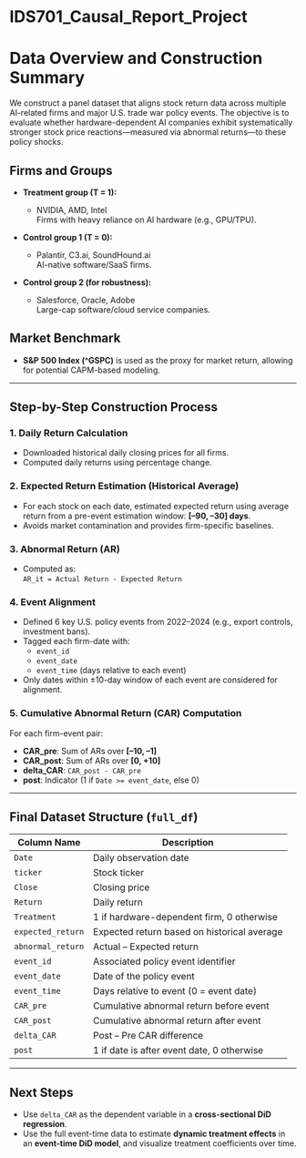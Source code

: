 # IDS701_Causal_Report_Project

# Data Overview and Construction Summary

We construct a panel dataset that aligns stock return data across multiple AI-related firms and major U.S. trade war policy events. The objective is to evaluate whether hardware-dependent AI companies exhibit systematically stronger stock price reactions—measured via abnormal returns—to these policy shocks.

## Firms and Groups

- **Treatment group (T = 1):**
  - NVIDIA, AMD, Intel  
  Firms with heavy reliance on AI hardware (e.g., GPU/TPU).

- **Control group 1 (T = 0):**
  - Palantir, C3.ai, SoundHound.ai  
  AI-native software/SaaS firms.

- **Control group 2 (for robustness):**
  - Salesforce, Oracle, Adobe  
  Large-cap software/cloud service companies.

## Market Benchmark

- **S&P 500 Index (^GSPC)** is used as the proxy for market return, allowing for potential CAPM-based modeling.

---

## Step-by-Step Construction Process

### 1. Daily Return Calculation
- Downloaded historical daily closing prices for all firms.
- Computed daily returns using percentage change.

### 2. Expected Return Estimation (Historical Average)
- For each stock on each date, estimated expected return using average return from a pre-event estimation window: **[–90, –30] days**.
- Avoids market contamination and provides firm-specific baselines.

### 3. Abnormal Return (AR)
- Computed as:  
  `AR_it = Actual Return - Expected Return`

### 4. Event Alignment
- Defined 6 key U.S. policy events from 2022–2024 (e.g., export controls, investment bans).
- Tagged each firm-date with:
  - `event_id`
  - `event_date`
  - `event_time` (days relative to each event)
- Only dates within ±10-day window of each event are considered for alignment.

### 5. Cumulative Abnormal Return (CAR) Computation
For each firm-event pair:
- **CAR_pre**: Sum of ARs over **[–10, –1]**
- **CAR_post**: Sum of ARs over **[0, +10]**
- **delta_CAR**: `CAR_post - CAR_pre`
- **post**: Indicator (1 if `Date >= event_date`, else 0)

---

## Final Dataset Structure (`full_df`)

| Column Name       | Description |
|-------------------|-------------|
| `Date`            | Daily observation date |
| `ticker`          | Stock ticker |
| `Close`           | Closing price |
| `Return`          | Daily return |
| `Treatment`       | 1 if hardware-dependent firm, 0 otherwise |
| `expected_return` | Expected return based on historical average |
| `abnormal_return` | Actual – Expected return |
| `event_id`        | Associated policy event identifier |
| `event_date`      | Date of the policy event |
| `event_time`      | Days relative to event (0 = event date) |
| `CAR_pre`         | Cumulative abnormal return before event |
| `CAR_post`        | Cumulative abnormal return after event |
| `delta_CAR`       | Post – Pre CAR difference |
| `post`            | 1 if date is after event date, 0 otherwise |

---

## Next Steps

- Use `delta_CAR` as the dependent variable in a **cross-sectional DiD regression**.
- Use the full event-time data to estimate **dynamic treatment effects** in an **event-time DiD model**, and visualize treatment coefficients over time.
